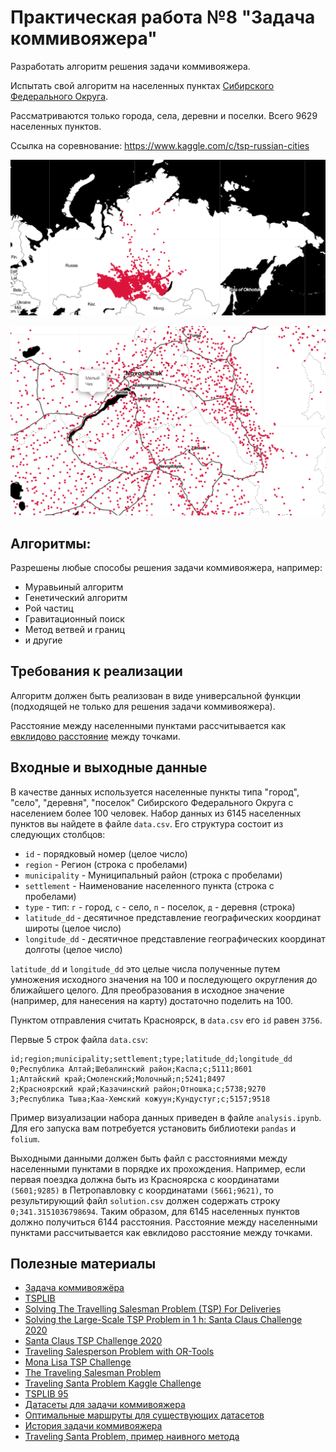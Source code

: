 # Практическая работа №8 "Задача коммивояжера"

Разработать алгоритм решения задачи коммивояжера.

Испытать свой алгоритм на населенных пунктах
[Сибирского Федерального Округа](https://ru.wikipedia.org/wiki/%D0%A1%D0%B8%D0%B1%D0%B8%D1%80%D1%81%D0%BA%D0%B8%D0%B9_%D1%84%D0%B5%D0%B4%D0%B5%D1%80%D0%B0%D0%BB%D1%8C%D0%BD%D1%8B%D0%B9_%D0%BE%D0%BA%D1%80%D1%83%D0%B3).

Рассматриваются только города, села, деревни и поселки. Всего 9629
населенных пунктов.

Ссылка на соревнование: https://www.kaggle.com/c/tsp-russian-cities

![Карта](../../image/map1.png)

![Крупная карта](../../image/map2.png)

## Алгоритмы:

Разрешены любые способы решения задачи коммивояжера, например:
- Муравьиный алгоритм
- Генетический алгоритм
- Рой частиц
- Гравитационный поиск
- Метод ветвей и границ
- и другие

##  Требования к реализации

Алгоритм должен быть реализован в виде универсальной функции
(подходящей не только для решения задачи коммивояжера).

Расстояние между населенными пунктами рассчитывается как
[евклидово расстояние](https://en.wikipedia.org/wiki/Norm_(mathematics)#Euclidean_norm)
между точками.

## Входные и выходные данные

В качестве данных используется населенные пункты типа "город", "село",
"деревня", "поселок" Сибирского Федерального Округа с населением более
100 человек. Набор данных из 6145 населенных пунктов вы найдете в файле
`data.csv`. Его структура состоит из следующих столбцов:
- `id` - порядковый номер (целое число)
- `region` - Регион (строка с пробелами)
- `municipality` - Муниципальный район (строка с пробелами)
- `settlement` - Наименование населенного пункта (строка с пробелами)
- `type` - тип: `г` - город, `с` - село, `п` - поселок, `д` - деревня
(строка)
- `latitude_dd` - десятичное представление географических координат
широты (целое число)
- `longitude_dd` - десятичное представление географических координат
долготы (целое число)

`latitude_dd` и `longitude_dd` это целые числа полученные путем
умножения исходного значения на 100 и последующего округления до
ближайшего целого. Для преобразования в исходное значение (например, для
нанесения на карту) достаточно поделить на 100.

Пунктом отправления считать Красноярск, в `data.csv` его `id` равен `3756`.

Первые 5 строк файла `data.csv`:

```csv
id;region;municipality;settlement;type;latitude_dd;longitude_dd
0;Республика Алтай;Шебалинский район;Каспа;с;5111;8601
1;Алтайский край;Смоленский;Молочный;п;5241;8497
2;Красноярский край;Казачинский район;Отношка;с;5738;9270
3;Республика Тыва;Каа-Хемский кожуун;Кундустуг;с;5157;9518
```

Пример визуализации набора данных приведен в файле `analysis.ipynb`.
Для его запуска вам потребуется установить библиотеки `pandas` и `folium`.

Выходными данными должен быть файл с расстояниями между населенными
пунктами в порядке их прохождения. Например, если первая поездка должна
быть из Красноярска с координатами `(5601;9285)` в Петропавловку с
координатами `(5661;9621)`, то результирующий файл `solution.csv` должен
содержать строку `0;341.3151036798694`. Таким образом, для 6145
населенных пунктов должно получиться 6144 расстояния. Расстояние между
населенными пунктами рассчитывается как евклидово расстояние между точками.


## Полезные материалы

- [Задача коммивояжёра](https://ru.wikipedia.org/wiki/%D0%97%D0%B0%D0%B4%D0%B0%D1%87%D0%B0_%D0%BA%D0%BE%D0%BC%D0%BC%D0%B8%D0%B2%D0%BE%D1%8F%D0%B6%D1%91%D1%80%D0%B0)
- [TSPLIB](http://comopt.ifi.uni-heidelberg.de/software/TSPLIB95/)
- [Solving The Travelling Salesman Problem (TSP) For Deliveries](https://blog.routific.com/travelling-salesman-problem)
- [Solving the Large-Scale TSP Problem in 1 h: Santa Claus Challenge 2020](https://www.frontiersin.org/articles/10.3389/frobt.2021.689908/full)
- [Santa Claus TSP Challenge 2020](https://cs.uef.fi/sipu/santa/)
- [Traveling Salesperson Problem with OR-Tools](https://developers.google.com/optimization/routing/tsp)
- [Mona Lisa TSP Challenge](https://www.math.uwaterloo.ca/tsp/data/ml/monalisa.html)
- [The Traveling Salesman Problem](https://www.math.uwaterloo.ca/tsp/index.html)
- [Traveling Santa Problem Kaggle Challenge](https://www.kaggle.com/c/traveling-santa-problem/overview)
- [TSPLIB 95](http://comopt.ifi.uni-heidelberg.de/software/TSPLIB95/tsp95.pdf)
- [Датасеты для задачи коммивояжера](http://comopt.ifi.uni-heidelberg.de/software/TSPLIB95/tsp/)
- [Оптимальные маршруты для существующих датасетов](http://www.math.uwaterloo.ca/tsp/optimal/index.html)
- [История задачи коммивояжера](http://www.math.uwaterloo.ca/tsp/us/history.html)
- [Traveling Santa Problem, пример наивного метода](https://www.kaggle.com/javiabellan/starting-kernel-plotting-nearest-neighbor)
